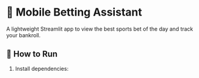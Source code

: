 # 📱 Mobile Betting Assistant

A lightweight Streamlit app to view the best sports bet of the day and track your bankroll.

## 🚀 How to Run

1. Install dependencies:
